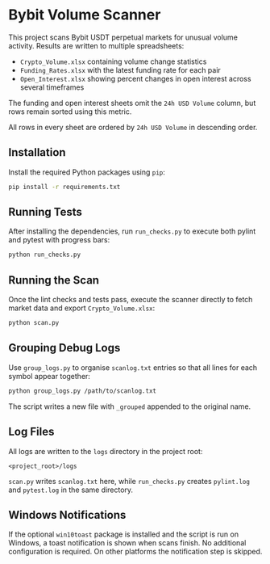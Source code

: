 # Bybit Volume Scanner

This project scans Bybit USDT perpetual markets for unusual volume activity.
Results are written to multiple spreadsheets:

* ``Crypto_Volume.xlsx`` containing volume change statistics
* ``Funding_Rates.xlsx`` with the latest funding rate for each pair
* ``Open_Interest.xlsx`` showing percent changes in open interest across several timeframes

The funding and open interest sheets omit the ``24h USD Volume`` column, but rows remain sorted using this metric.

All rows in every sheet are ordered by ``24h USD Volume`` in descending order.

## Installation

Install the required Python packages using `pip`:

```bash
pip install -r requirements.txt
```

## Running Tests

After installing the dependencies, run `run_checks.py` to execute
both pylint and pytest with progress bars:

```bash
python run_checks.py
```

## Running the Scan

Once the lint checks and tests pass, execute the scanner directly to fetch
market data and export `Crypto_Volume.xlsx`:

```bash
python scan.py
```

## Grouping Debug Logs

Use `group_logs.py` to organise `scanlog.txt` entries so that all lines for
each symbol appear together:

```bash
python group_logs.py /path/to/scanlog.txt
```

The script writes a new file with `_grouped` appended to the original name.

## Log Files

All logs are written to the `logs` directory in the project root:

```
<project_root>/logs
```

`scan.py` writes `scanlog.txt` here, while `run_checks.py` creates
`pylint.log` and `pytest.log` in the same directory.

## Windows Notifications

If the optional `win10toast` package is installed and the script is run on
Windows, a toast notification is shown when scans finish. No additional
configuration is required. On other platforms the notification step is skipped.

